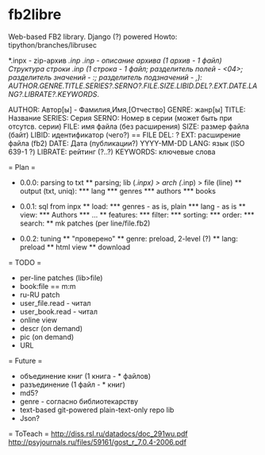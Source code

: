 # fb2libre
Web-based FB2 library.
Django (?) powered
Howto: tipython/branches/librusec

*.inpx - zip-архив *.inp
*.inp - описание архива (1 архив - 1 файл)
Структура строки *.inp (1 строка - 1 файл; разделитель полей - <04>; разделитель значений - :; разделитель подзначений - ,):
AUTHOR*.GENRE*.TITLE.SERIES?.SERNO?.FILE.SIZE.LIBID.DEL?.EXT.DATE.LANG?.LIBRATE?.KEYWORDS*.

AUTHOR:	Автор[ы] - Фамилия,Имя,[Отчество]
GENRE:	жанр[ы]
TITLE:	Название
SERIES:	Серия
SERNO:	Номер в серии (может быть при отсутсв. серии)
FILE:	имя файла (без расширения)
SIZE:	размер файла (байт)
LIBID:	идентификатор (чего?) == FILE
DEL:	?
EXT:	расширение файла (fb2)
DATE:	Дата (публикации?) YYYY-MM-DD
LANG:	язык (ISO 639-1 ?)
LIBRATE:	рейтинг (?..?)
KEYWORDS:	ключевые слова

= Plan =
* 0.0.0: parsing to txt
** parsing; lib (*.inpx) > arch (*.inp) > file (line)
** output (txt, uniq):
*** lang
*** genres
*** authors
*** books

* 0.0.1: sql from inpx
** load:
*** genres - as is, plain
*** lang - as is
** view:
*** Authors
*** ...
** features:
*** filter:
*** sorting:
*** order:
*** search:
** mk patches (per line/file.fb2)

* 0.0.2: tuning
** "проверено"
** genre: preload, 2-level (?)
** lang: preload
** html view
** download

= TODO =

* per-line patches (lib>file)
* book:file == m:m
* ru-RU patch
* user_file.read - читал
* user_book.read - читал
* online view
* descr (on demand)
* pic (on demand)
* URL

= Future =
* объединение книг (1 книга - * файлов)
* разъединение (1 файл - * книг)
* md5?
* genre - согласно библиотекарству
* text-based git-powered plain-text-only repo lib
* Json?

= ToTeach =
http://diss.rsl.ru/datadocs/doc_291wu.pdf
http://psyjournals.ru/files/59161/gost_r_7.0.4-2006.pdf
